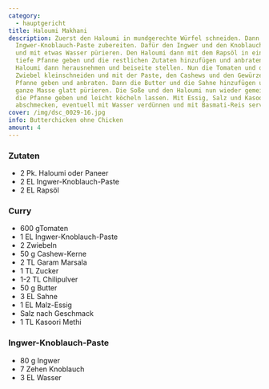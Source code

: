 ```yaml
---
category:
  - hauptgericht
title: Haloumi Makhani
description: Zuerst den Haloumi in mundgerechte Würfel schneiden. Dann die
  Ingwer-Knoblauch-Paste zubereiten. Dafür den Ingwer und den Knoblauch schälen
  und mit etwas Wasser pürieren. Den Haloumi dann mit dem Rapsöl in eine große,
  tiefe Pfanne geben und die restlichen Zutaten hinzufügen und anbraten. Den
  Haloumi dann herausnehmen und beiseite stellen. Nun die Tomaten und die
  Zwiebel kleinschneiden und mit der Paste, den Cashews und den Gewürzen in die
  Pfanne geben und anbraten. Dann die Butter und die Sahne hinzufügen und die
  ganze Masse glatt pürieren. Die Soße und den Haloumi nun wieder gemeinsam in
  die Pfanne geben und leicht köcheln lassen. Mit Essig, Salz und Kasoori Methi
  abschmecken, eventuell mit Wasser verdünnen und mit Basmati-Reis servieren.
cover: /img/dsc_0029-16.jpg
info: Butterchicken ohne Chicken
amount: 4
---
```

### Zutaten

* 2 Pk. Haloumi oder Paneer 
* 2 EL Ingwer-Knoblauch-Paste 
* 2 EL Rapsöl 

### Curry

* 600 gTomaten 
* 1 EL Ingwer-Knoblauch-Paste 
* 2 Zwiebeln
* 50 g Cashew-Kerne
* 2 TL Garam Marsala
* 1 TL Zucker
* 1-2 TL Chilipulver
* 50 g Butter
* 3 EL Sahne
* 1 EL Malz-Essig
* Salz nach Geschmack
* 1 TL Kasoori Methi

### Ingwer-Knoblauch-Paste

* 80 g Ingwer 
* 7 Zehen Knoblauch 
* 3 EL Wasser